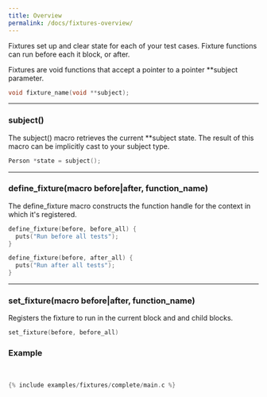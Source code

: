 ```yaml
---
title: Overview
permalink: /docs/fixtures-overview/
---
```


Fixtures set up and clear state for each of your test cases. Fixture functions can run before each <span class="badge badge-info">it</span> block, or after.

Fixtures are void functions that accept a pointer to a pointer <span class="badge badge-info">**subject</span> parameter.

```c
void fixture_name(void **subject);
```

---

### subject()

The <span class="badge badge-info">subject()</span> macro retrieves the current <span class="badge badge-info">**subject</span> state. The result of this macro can be implicitly cast to your subject type.

```c
Person *state = subject();
```

---

### define_fixture(macro before|after, function_name)

The <span class="badge badge-info">define_fixture</span> macro constructs the function handle for the context in which it's registered.

```c
define_fixture(before, before_all) {
  puts("Run before all tests");
}

define_fixture(before, after_all) {
  puts("Run after all tests");
}
```

---

### set_fixture(macro before|after, function_name)

Registers the fixture to run in the current block and and child blocks.

```c
set_fixture(before, before_all)
```

### Example

<br />

```c
{% include examples/fixtures/complete/main.c %}
```